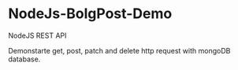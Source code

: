 # NodeJs-BolgPost-Demo
NodeJS REST API

Demonstarte get, post, patch and delete http request with mongoDB database.
